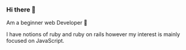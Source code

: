### Hi there 👋

Am a beginner web Developer 🐙 

I have notions of ruby and ruby on rails however my interest is mainly focused on JavaScript.


